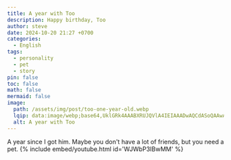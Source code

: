 ```yaml
---
title: A year with Too
description: Happy birthday, Too
author: steve
date: 2024-10-20 21:27 +0700
categories:
  - English
tags:
  - personality
  - pet
  - story
pin: false
toc: false
math: false
mermaid: false
image:
  path: /assets/img/post/too-one-year-old.webp
  lqip: data:image/webp;base64,UklGRk4AAABXRUJQVlA4IEIAAADwAQCdASoQAAwABUB8JZQCw7ELLz1uMAAA/r2msSHKgbLk/EUS/tq2svWTraIgfFk8VwrEjp/TrcX/NBrmy+/QgAA=
  alt: A year with Too
---
```

A year since I got him. Maybe you don't have a lot of friends, but you need a pet. 
{% include embed/youtube.html id='WJWbP3IBwMM' %}